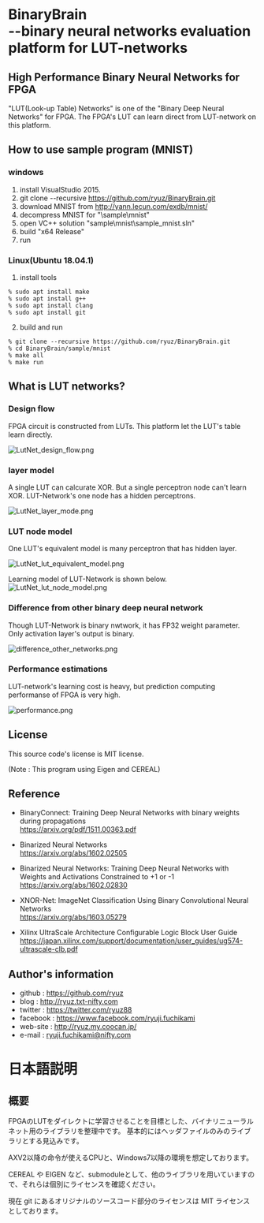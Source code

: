 ﻿# BinaryBrain <br> --binary neural networks evaluation platform for LUT-networks

## High Performance Binary Neural Networks for FPGA
"LUT(Look-up Table) Networks" is one of the "Binary Deep Neural Networks" for FPGA.
The FPGA's LUT can learn direct from LUT-network on this platform.

## How to use sample program (MNIST)
### windows
1. install VisualStudio 2015. 
2. git clone --recursive https://github.com/ryuz/BinaryBrain.git 
3. download MNIST from http://yann.lecun.com/exdb/mnist/
4. decompress MNIST for "\sample\mnist"
5. open VC++ solution "sample\mnist\sample_mnist.sln"
6. build "x64 Release"
7. run

### Linux(Ubuntu 18.04.1)
1. install tools 
```
% sudo apt install make
% sudo apt install g++
% sudo apt install clang
% sudo apt install git
```
2. build and run
```
% git clone --recursive https://github.com/ryuz/BinaryBrain.git
% cd BinaryBrain/sample/mnist
% make all
% make run
```


## What is LUT networks?
### Design flow
FPGA circuit is constructed from LUTs.
This platform let the LUT's table learn directly.

![LutNet_design_flow.png](documents/images/LutNet_design_flow.png "design flow")

### layer model
A single LUT can calcurate XOR. But a single perceptron node can't learn XOR.
LUT-Network's one node has a hidden perceptrons.

![LutNet_layer_mode.png](documents/images/LutNet_layer_mode.png "layer_model")

### LUT node model
One LUT's equivalent model is many perceptron that has hidden layer.

![LutNet_lut_equivalent_model.png](documents/images/LutNet_lut_equivalent_model.png "LUT node model")

Learning model of LUT-Network is shown below.
![LutNet_lut_node_model.png](documents/images/LutNet_node_model.png "LUT node model")

### Difference from other binary deep neural network
Though LUT-Network is binary nwtwork, it has FP32 weight parameter. Only activation layer's output is binary.


![difference_other_networks.png](documents/images/difference_other_networks.png "difference from other networks")

### Performance  estimations
LUT-network's learning cost is heavy, but prediction computing performanse of FPGA is very high.

![performance.png](documents/images/performance.png "parformance")

## License
This source code's license is MIT license.

(Note : This program using Eigen and CEREAL)

## Reference
- BinaryConnect: Training Deep Neural Networks with binary weights during propagations<br>
https://arxiv.org/pdf/1511.00363.pdf

- Binarized Neural Networks<br>
https://arxiv.org/abs/1602.02505

- Binarized Neural Networks: Training Deep Neural Networks with Weights and Activations Constrained to +1 or -1<br>
https://arxiv.org/abs/1602.02830

- XNOR-Net: ImageNet Classification Using Binary Convolutional Neural Networks<br>
https://arxiv.org/abs/1603.05279

- Xilinx UltraScale Architecture Configurable Logic Block User Guide<br>
https://japan.xilinx.com/support/documentation/user_guides/ug574-ultrascale-clb.pdf


## Author's information
- github : https://github.com/ryuz
- blog : http://ryuz.txt-nifty.com
- twitter : https://twitter.com/ryuz88
- facebook : https://www.facebook.com/ryuji.fuchikami
- web-site : http://ryuz.my.coocan.jp/
- e-mail : ryuji.fuchikami@nifty.com



# 日本語説明
## 概要
FPGAのLUTをダイレクトに学習させることを目標とした、バイナリニューラルネット用のライブラリを整理中です。
基本的にはヘッダファイルのみのライブラリとする見込みです。

AXV2以降の命令が使えるCPUと、Windows7以降の環境を想定しております。

CEREAL や EIGEN など、submoduleとして、他のライブラリを用いていますので、それらは個別にライセンスを確認ください。

現在 git にあるオリジナルのソースコード部分のライセンスは MIT ライセンスとしております。

